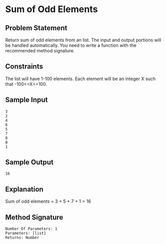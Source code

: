 # Sum of Odd Elements

## Problem Statement

Return sum of odd elements from an list. The input and output portions will be handled automatically. You need to write a function with the recommended method signature.

## Constraints
The list will have 1-100 elements. Each element will be an integer X such that -100<=X<=100.

## Sample Input
```
3
2
4
6
5
7
8
0
1
```
## Sample Output
```
16
```
## Explanation
Sum of odd elements = 3 + 5 + 7 + 1 = 16

## Method Signature
```
Number Of Parameters: 1
Parameters: [list]
Returns: Number
```
